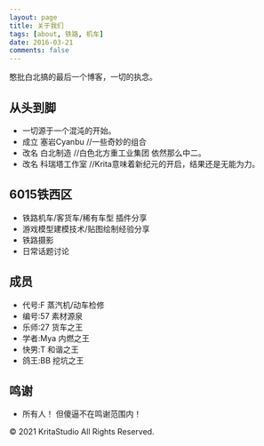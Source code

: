 ```yaml
---
layout: page
title: 关于我们
tags: [about, 铁路, 机车]
date: 2016-03-21
comments: false
---
```

    
 憨批白北搞的最后一个博客，一切的执念。

## 从头到脚
* 一切源于一个混沌的开始。
* 成立 塞岩Cyanbu   //一些奇妙的组合
* 改名 白北制造     //白色北方重工业集团 依然那么中二。
* 改名 科瑞塔工作室 //Krita意味着新纪元的开启，结果还是无能为力。

## 6015铁西区   
* 铁路机车/客货车/稀有车型 插件分享
* 游戏模型建模技术/贴图绘制经验分享
* 铁路摄影
* 日常话题讨论  

## 成员
* 代号:F     蒸汽机/动车检修
* 编号:57    素材源泉
* 乐师:27    货车之王
* 学者:Mya   内燃之王
* 快男:T     和谐之王
* 鸽王:BB    挖坑之王

## 鸣谢

* 所有人！ 但傻逼不在鸣谢范围内！
      

© 2021 KritaStudio All Rights Reserved.